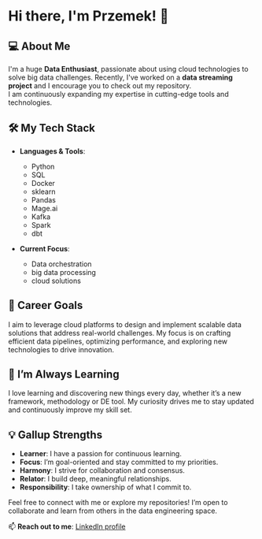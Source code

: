 # Hi there, I'm Przemek! 👋

## 💻 About Me
I'm a huge **Data Enthusiast**, passionate about using cloud technologies to solve big data challenges. Recently, I've worked on a **data streaming project** and I encourage you to check out my repository.  
I am continuously expanding my expertise in cutting-edge tools and technologies.

## 🛠️ My Tech Stack
- **Languages & Tools**:
  - Python
  - SQL
  - Docker
  - sklearn
  - Pandas
  - Mage.ai
  - Kafka
  - Spark
  - dbt
  
- **Current Focus**: 
  - Data orchestration
  - big data processing
  - cloud solutions

## 🚀 Career Goals
I aim to leverage cloud platforms to design and implement scalable data solutions that address real-world challenges. My focus is on crafting efficient data pipelines, optimizing performance, and exploring new technologies to drive innovation.

## 🌱 I’m Always Learning
I love learning and discovering new things every day, whether it’s a new framework, methodology or DE tool. My curiosity drives me to stay updated and continuously improve my skill set.

## 💡 Gallup Strengths
- **Learner**: I have a passion for continuous learning.
- **Focus**: I’m goal-oriented and stay committed to my priorities.
- **Harmony**: I strive for collaboration and consensus.
- **Relator**: I build deep, meaningful relationships.
- **Responsibility**: I take ownership of what I commit to.

Feel free to connect with me or explore my repositories! I’m open to collaborate and learn from others in the data engineering space. 

📫 **Reach out to me**: [LinkedIn profile](https://www.linkedin.com/in/kuta-przemyslaw/)
